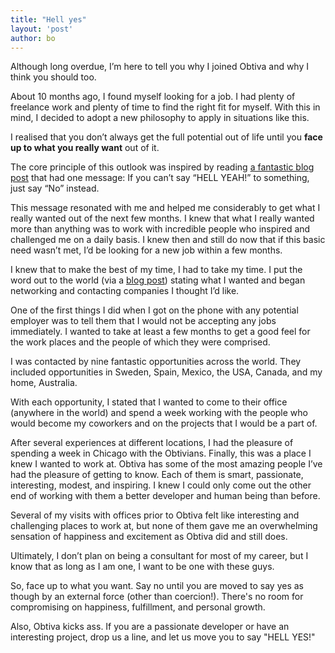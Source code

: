 ```yaml
---
title: "Hell yes"
layout: 'post'
author: bo
---
```


Although long overdue, I’m here to tell you why I joined Obtiva and why
I think you should too.

About 10 months ago, I found myself looking for a job. I had plenty of
freelance work and plenty of time to find the right fit for myself. With
this in mind, I decided to adopt a new philosophy to apply in situations
like this.

I realised that you don’t always get the full potential out of life
until you **face up to what you really want** out of it.

The core principle of this outlook was inspired by reading [a fantastic
blog post](http://sivers.org/hellyeah) that had one message: If you
can’t say “HELL YEAH!” to something, just say “No” instead.

This message resonated with me and helped me considerably to get what I
really wanted out of the next few months. I knew that what I really
wanted more than anything was to work with incredible people who
inspired and challenged me on a daily basis. I knew then and still do
now that if this basic need wasn’t met, I’d be looking for a new job
within a few months.

I knew that to make the best of my time, I had to take my time. I put
the word out to the world (via a [blog
post](http://bjeanes.com/2010/08/19/my-future)) stating what I wanted
and began networking and contacting companies I thought I’d like.

One of the first things I did when I got on the phone with any potential
employer was to tell them that I would not be accepting any jobs
immediately. I wanted to take at least a few months to get a good feel
for the work places and the people of which they were comprised.

I was contacted by nine fantastic opportunities across the world. They
included opportunities in Sweden, Spain, Mexico, the USA, Canada, and my
home, Australia.

With each opportunity, I stated that I wanted to come to their office
(anywhere in the world) and spend a week working with the people who
would become my coworkers and on the projects that I would be a part of.

After several experiences at different locations, I had the pleasure of
spending a week in Chicago with the Obtivians. Finally, this was a place
I knew I wanted to work at. Obtiva has some of the most amazing people
I’ve had the pleasure of getting to know. Each of them is smart,
passionate, interesting, modest, and inspiring. I knew I could only come
out the other end of working with them a better developer and human
being than before.

Several of my visits with offices prior to Obtiva felt like interesting
and challenging places to work at, but none of them gave me an
overwhelming sensation of happiness and excitement as Obtiva did and
still does.

Ultimately, I don’t plan on being a consultant for most of my career,
but I know that as long as I am one, I want to be one with these guys.

So, face up to what you want. Say no until you are moved to say yes as
though by an external force (other than
coercion!). There's no room for compromising on happiness, fulfillment, and personal growth.

Also, Obtiva kicks ass. If you are a passionate developer or have an interesting project, drop us a line, and let us move you to say "HELL YES!"
